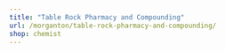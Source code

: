 ```yaml
---
title: "Table Rock Pharmacy and Compounding"
url: /morganton/table-rock-pharmacy-and-compounding/
shop: chemist
---
```

